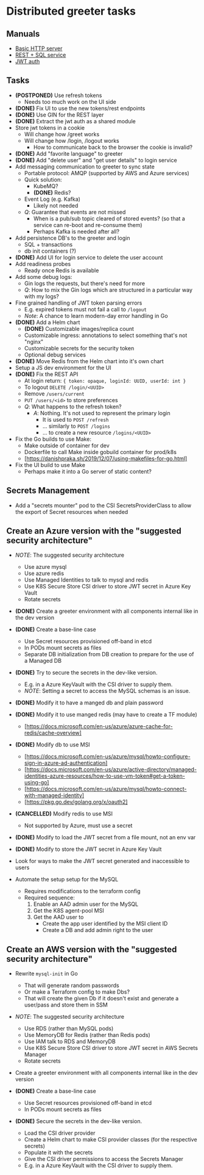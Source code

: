 # Distributed greeter tasks

## Manuals

- [Basic HTTP server](https://tutorialedge.net/golang/creating-simple-web-server-with-golang)
- [REST + SQL service](https://blog.logrocket.com/how-to-build-a-rest-api-with-golang-using-gin-and-gorm)
- [JWT auth](https://dev.to/omnisyle/simple-jwt-authentication-for-golang-part-1-3kfo)

## Tasks

- **(POSTPONED)** Use refresh tokens
  - Needs too much work on the UI side
- **(DONE)** Fix UI to use the new tokens/rest endpoints
- **(DONE)** Use GIN for the REST layer
- **(DONE)** Extract the jwt auth as a shared module
- Store jwt tokens in a cookie
  - Will change how /greet works
  - Will change how /login, /logout works
    - How to communicate back to the browser the cookie is invalid?
- **(DONE)** Add "favorite language" to greeter
- **(DONE)** Add "delete user" and "get user details" to login service
- Add messaging communication to greeter to sync state
  - Portable protocol: AMQP (supported by AWS and Azure services)
  - Quick solution:
    - KubeMQ?
    - **(DONE)** Redis?
  - Event Log (e.g. Kafka)
    - Likely not needed
  - *Q*: Guarantee that events are not missed
    - When is a pub/sub topic cleared of stored events? (so that a service can re-boot and re-consume them)
    - Perhaps Kafka is needed after all?
- Add persistence DB's to the greeter and login
  - SQL + transactions
  - db init containers (?)
- **(DONE)** Add UI for login service to delete the user account
- Add readiness probes
  - Ready once Redis is available
- Add some debug logs:
  - Gin logs the requests, but there's need for more
  - *Q*: How to mix the Gin logs which are structured in a particular way with my logs?
- Fine grained handling of JWT token parsing errors
  - E.g. expired tokens must not fail a call to `/logout`
  - *Note*: A chance to learn modern-day error handling in Go
- **(DONE)** Add a Helm chart
  - **(DONE)** Customizable images/replica count
  - Customizable ingress: annotations to select something that's not "nginx"
  - Customizable secrets for the security token
  - Optional debug services
- **(DONE)** Move Redis from the Helm chart into it's own chart
- Setup a JS dev environment for the UI
- **(DONE)** Fix the REST API
  - At login return: `{ token: opaque, loginId: UUID, userId: int }`
  - To logout `DELETE /login/<UUID>`
  - Remove `/users/current`
  - `PUT /users/<id>` to store preferences
  - *Q*: What happens to the refresh token?
    - *A*: Nothing. It's not used to represent the primary login
      - It is used to `POST /refresh`
      - ... similarly to `POST /logins`
      - ... to create a new resource `/logins/<UUID>`
- Fix the Go builds to use Make:
  - Make outside of container for dev
  - Dockerfile to call Make inside gobuild container for prod/k8s
  - [https://danishpraka.sh/2019/12/07/using-makefiles-for-go.html]
- Fix the UI build to use Make
  - Perhaps make it into a Go server of static content?

## Secrets Management

- Add a "secrets mounter" pod to the CSI SecretsProviderClass to allow the export of Secret resources when needed

## Create an Azure version with the "suggested security architecture"

- *NOTE*: The suggested security architecture
  - Use azure mysql
  - Use azure redis
  - Use Managed Identities to talk to mysql and redis
  - Use K8S Secure Store CSI driver to store JWT secret in Azure Key Vault
  - Rotate secrets

- **(DONE)** Create a greeter environment with all components internal like in the dev version
- **(DONE)** Create a base-line case
  - Use Secret resources provisioned off-band in etcd
  - In PODs mount secrets as files
  - Separate DB initialization from DB creation to prepare for the use of a Managed DB
- **(DONE)** Try to secure the secrets in the dev-like version.
  - E.g. in a Azure KeyVault with the CSI driver to supply them.
  - *NOTE*: Setting a secret to access the MySQL schemas is an issue.
- **(DONE)** Modify it to have a manged db and plain password
- **(DONE)** Modify it to use manged redis (may have to create a TF module)
  - [https://docs.microsoft.com/en-us/azure/azure-cache-for-redis/cache-overview]
- **(DONE)** Modify db to use MSI
  - [https://docs.microsoft.com/en-us/azure/mysql/howto-configure-sign-in-azure-ad-authentication]
  - [https://docs.microsoft.com/en-us/azure/active-directory/managed-identities-azure-resources/how-to-use-vm-token#get-a-token-using-go]
  - [https://docs.microsoft.com/en-us/azure/mysql/howto-connect-with-managed-identity]
  - [https://pkg.go.dev/golang.org/x/oauth2]
- **(CANCELLED)** Modify redis to use MSI
  - Not supported by Azure, must use a secret
- **(DONE)** Modify to load the JWT secret from a file mount, not an env var
- **(DONE)** Modify to store the JWT secret in Azure Key Vault
- Look for ways to make the JWT secret generated and inaccessible to users
- Automate the setup setup for the MySQL
  - Requires modifications to the terraform config
  - Required sequence:
      1. Enable an AAD admin user for the MySQL
      2. Get the K8S agent-pool MSI
      3. Get the AAD user to
          - Create the app user identified by the MSI client ID
          - Create a DB and add admin right to the user

## Create an AWS version with the "suggested security architecture"

- Rewrite `mysql-init` in Go
  - That will generate random passwords
  - Or make a Terraform config to make Dbs?
  - That will create the given Db if it doesn't exist and generate a user/pass and store them in SSM

- *NOTE*: The suggested security architecture
  - Use RDS (rather than MySQL pods)
  - Use MemoryDB for Redis (rather than Redis pods)
  - Use IAM talk to RDS and MemoryDB
  - Use K8S Secure Store CSI driver to store JWT secret in AWS Secrets Manager
  - Rotate secrets

- Create a greeter environment with all components internal like in the dev version
- **(DONE)** Create a base-line case
  - Use Secret resources provisioned off-band in etcd
  - In PODs mount secrets as files
- **(DONE)** Secure the secrets in the dev-like version.
  - Load the CSI driver provider
  - Create a Helm chart to make CSI provider classes (for the respective secrets)
  - Populate it with the secrets
  - Give the CSI driver permissions to access the Secrets Manager
  - E.g. in a Azure KeyVault with the CSI driver to supply them.
